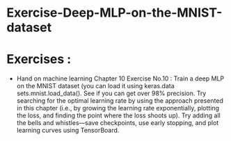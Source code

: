 # Exercise-Deep-MLP-on-the-MNIST-dataset

# Exercises :
- Hand on machine learning Chapter 10 Exercise No.10 :
Train a deep MLP on the MNIST dataset (you can load it using keras.data
sets.mnist.load_data(). See if you can get over 98% precision. Try searching
for the optimal learning rate by using the approach presented in this chapter (i.e.,
by growing the learning rate exponentially, plotting the loss, and finding the
point where the loss shoots up). Try adding all the bells and whistles—save
checkpoints, use early stopping, and plot learning curves using TensorBoard.

